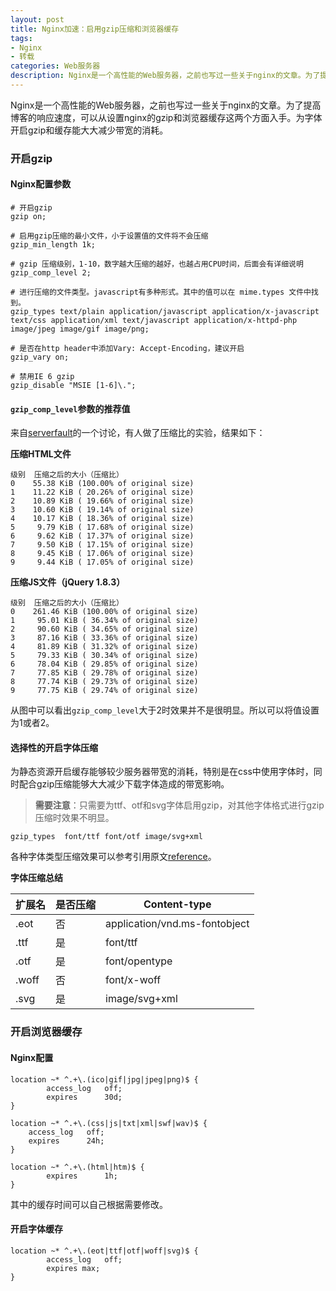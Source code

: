 ```yaml
---
layout: post
title: Nginx加速：启用gzip压缩和浏览器缓存
tags:
- Nginx
- 转载
categories: Web服务器
description: Nginx是一个高性能的Web服务器，之前也写过一些关于nginx的文章。为了提高博客的响应速度，可以从设置nginx的gzip和浏览器缓存这两个方面入手。为字体开启gzip和缓存能大大减少带宽的消耗。
---
```

Nginx是一个高性能的Web服务器，之前也写过一些关于nginx的文章。为了提高博客的响应速度，可以从设置nginx的gzip和浏览器缓存这两个方面入手。为字体开启gzip和缓存能大大减少带宽的消耗。

### 开启gzip

#### Nginx配置参数

```
# 开启gzip
gzip on;

# 启用gzip压缩的最小文件，小于设置值的文件将不会压缩
gzip_min_length 1k;

# gzip 压缩级别，1-10，数字越大压缩的越好，也越占用CPU时间，后面会有详细说明
gzip_comp_level 2;

# 进行压缩的文件类型。javascript有多种形式。其中的值可以在 mime.types 文件中找到。
gzip_types text/plain application/javascript application/x-javascript text/css application/xml text/javascript application/x-httpd-php image/jpeg image/gif image/png;

# 是否在http header中添加Vary: Accept-Encoding，建议开启
gzip_vary on;

# 禁用IE 6 gzip
gzip_disable "MSIE [1-6]\.";
```

#### `gzip_comp_level`参数的推荐值

来自[serverfault](http://serverfault.com/questions/253074/what-is-the-best-nginx-compression-gzip-level)的一个讨论，有人做了压缩比的实验，结果如下：

**压缩HTML文件**
```
级别	压缩之后的大小（压缩比）
0    55.38 KiB (100.00% of original size)
1    11.22 KiB ( 20.26% of original size)
2    10.89 KiB ( 19.66% of original size)
3    10.60 KiB ( 19.14% of original size)
4    10.17 KiB ( 18.36% of original size)
5     9.79 KiB ( 17.68% of original size)
6     9.62 KiB ( 17.37% of original size)
7     9.50 KiB ( 17.15% of original size)
8     9.45 KiB ( 17.06% of original size)
9     9.44 KiB ( 17.05% of original size)
```

**压缩JS文件（jQuery 1.8.3）**

	级别	压缩之后的大小（压缩比）
	0    261.46 KiB (100.00% of original size)
	1     95.01 KiB ( 36.34% of original size)
	2     90.60 KiB ( 34.65% of original size)
	3     87.16 KiB ( 33.36% of original size)
	4     81.89 KiB ( 31.32% of original size)
	5     79.33 KiB ( 30.34% of original size)
	6     78.04 KiB ( 29.85% of original size)
	7     77.85 KiB ( 29.78% of original size)
	8     77.74 KiB ( 29.73% of original size)
	9     77.75 KiB ( 29.74% of original size)

从图中可以看出`gzip_comp_level`大于2时效果并不是很明显。所以可以将值设置为1或者2。

#### 选择性的开启字体压缩
为静态资源开启缓存能够较少服务器带宽的消耗，特别是在css中使用字体时，同时配合gzip压缩能够大大减少下载字体造成的带宽影响。

>**需要注意**：只需要为ttf、otf和svg字体启用gzip，对其他字体格式进行gzip压缩时效果不明显。
```
gzip_types  font/ttf font/otf image/svg+xml
```
各种字体类型压缩效果可以参考引用原文[reference](http://www.darrenfang.com/2015/01/setting-up-http-cache-and-gzip-with-nginx/ "引用原文")。

**字体压缩总结**

|扩展名|是否压缩|Content-type|
|------|--------|------------|
|.eot|否|application/vnd.ms-fontobject|
|.ttf|是|font/ttf|
|.otf|是|font/opentype|
|.woff|否|font/x-woff|
|.svg|是|image/svg+xml|

### 开启浏览器缓存

#### Nginx配置

```
location ~* ^.+\.(ico|gif|jpg|jpeg|png)$ { 
        access_log   off; 
        expires      30d;
}

location ~* ^.+\.(css|js|txt|xml|swf|wav)$ {
    access_log   off;
    expires      24h;
}

location ~* ^.+\.(html|htm)$ {
        expires      1h;
}
```
其中的缓存时间可以自己根据需要修改。

#### 开启字体缓存
```
location ~* ^.+\.(eot|ttf|otf|woff|svg)$ {
        access_log   off;
        expires max;
}
```



